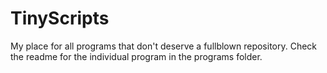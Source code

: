 # TinyScripts
My place for all programs that don't deserve a fullblown repository.
Check the readme for the individual program in the programs folder.